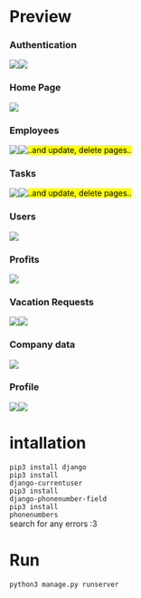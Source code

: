 # Preview
<h3>Authentication</h3>
<div style='display:flex'>
  <img src='https://i.ibb.co/xHN58z4/Screenshot-from-2024-08-31-16-22-57.png'/>
  <img src='https://i.ibb.co/Xsyb41B/Screenshot-from-2024-08-31-16-23-10.png'/>
</div>

<h3>Home Page</h3>
<div style='display:flex'>
  <img src='https://i.ibb.co/GJ4hN79/Screenshot-from-2024-08-31-16-23-31.png'/>
</div>

<h3>Employees</h3>
<div style='display:flex'>
  <img src='https://i.ibb.co/92pQkGp/Screenshot-from-2024-08-31-16-25-15.png'/>
  <img src='https://i.ibb.co/3d1m8kV/Screenshot-from-2024-08-31-16-26-07.png'/>
  <mark>..and update, delete pages..</mark>
</div>

<h3>Tasks</h3>
<div style='display:flex'>
  <img src='https://i.ibb.co/NSqJM9M/Screenshot-from-2024-08-31-17-20-44.png'/>
  <img src='https://i.ibb.co/Gc4twB6/Screenshot-from-2024-08-31-17-20-49.png'/>
  <mark>..and update, delete pages..</mark>
</div>

<h3>Users</h3>
<div style='display:flex'>
  <img src='https://i.ibb.co/m0qYwvf/Screenshot-from-2024-08-31-17-21-01.png'/>
</div>

<h3>Profits</h3>
<div style='display:flex'>
  <img src='https://i.ibb.co/wwcCpJ4/Screenshot-from-2024-08-31-17-21-35.png'/>
</div>

<h3>Vacation Requests</h3>
<div style='display:flex'>
  <img src='https://i.ibb.co/K6HqS4Q/Screenshot-from-2024-08-31-17-22-06.png'/>
  <img src='https://i.ibb.co/hKj5wQH/Screenshot-from-2024-08-31-17-22-13.png'/>
</div>

<h3>Company data</h3>
<div style='display:flex'>
  <img src='https://i.ibb.co/rZhjcGt/Screenshot-from-2024-08-31-17-22-44.png'/>
</div>

<h3>Profile</h3>
<div style='display:flex'>
  <img src='https://i.ibb.co/DMwQhWn/Screenshot-from-2024-08-31-17-38-56.png'/>
  <img src='https://i.ibb.co/pyWDcdx/Screenshot-from-2024-08-31-17-39-03.png'/>
</div>



# intallation
<code>pip3 install django</code>
<br>
<code>pip3 install django-currentuser</code>
<br>
<code>pip3 install django-phonenumber-field</code>
<br>
<code>pip3 install phonenumbers</code>
<br>
search for any errors :3

# Run

<code>python3 manage.py runserver</code>
